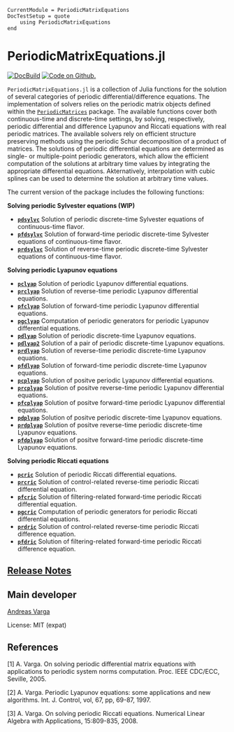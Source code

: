 ```@meta
CurrentModule = PeriodicMatrixEquations
DocTestSetup = quote
    using PeriodicMatrixEquations
end
```

# PeriodicMatrixEquations.jl

[![DocBuild](https://github.com/andreasvarga/PeriodicMatrixEquations.jl/workflows/CI/badge.svg)](https://github.com/andreasvarga/PeriodicMatrixEquations.jl/actions)
[![Code on Github.](https://img.shields.io/badge/code%20on-github-blue.svg)](https://github.com/andreasvarga/PeriodicMatrixEquations.jl)

`PeriodicMatrixEquations.jl` is a collection of Julia functions for the solution of several categories of periodic differential/difference equations. The implementation of solvers relies on the periodic matrix objects defined within the [`PeriodicMatrices`](https://github.com/andreasvarga/PeriodicMatrices.jl) package. 
The available functions cover both continuous-time and discrete-time settings, by solving, respectively, periodic differential and difference Lyapunov and Riccati equations with real periodic matrices. The available solvers rely on efficient structure preserving methods using the periodic Schur decomposition of a product of matrices. The solutions of periodic differential equations are determined as single- or multiple-point periodic generators, which allow the efficient computation of the solutions at arbitrary time values by integrating the appropriate differential equations. Akternatively, interpolation with cubic splines can be used to determine the solution at arbitrary time values.   

The current version of the package includes the following functions:

**Solving periodic Sylvester equations (WIP)**

* **[`pdsylvc`](@ref)** Solution of periodic discrete-time Sylvester equations of continuous-time flavor. 
* **[`pfdsylvc`](@ref)** Solution of forward-time periodic discrete-time Sylvester equations of continuous-time flavor.
* **[`prdsylvc`](@ref)** Solution of reverse-time periodic discrete-time Sylvester equations of continuous-time flavor.

**Solving periodic Lyapunov equations**

* **[`pclyap`](@ref)** Solution of periodic Lyapunov differential equations. 
* **[`prclyap`](@ref)** Solution of reverse-time periodic Lyapunov differential equations. 
* **[`pfclyap`](@ref)**  Solution of forward-time periodic Lyapunov differential equations.
* **[`pgclyap`](@ref)** Computation of periodic generators for periodic Lyapunov differential equations.
* **[`pdlyap`](@ref)** Solution of periodic discrete-time Lyapunov equations. 
* **[`pdlyap2`](@ref)** Solution of a pair of periodic discrete-time Lyapunov equations. 
* **[`prdlyap`](@ref)** Solution of reverse-time periodic discrete-time Lyapunov equations. 
* **[`pfdlyap`](@ref)**  Solution of forward-time periodic discrete-time Lyapunov equations.
* **[`pcplyap`](@ref)** Solution of positve periodic Lyapunov differential equations. 
* **[`prcplyap`](@ref)** Solution of positve reverse-time periodic Lyapunov differential equations.
* **[`pfcplyap`](@ref)**  Solution of positve forward-time periodic Lyapunov differential equations.
* **[`pdplyap`](@ref)** Solution of positve periodic discrete-time Lyapunov equations. 
* **[`prdplyap`](@ref)** Solution of positve reverse-time periodic discrete-time Lyapunov equations. 
* **[`pfdplyap`](@ref)**  Solution of positve forward-time periodic discrete-time Lyapunov equations.

**Solving periodic Riccati equations**

* **[`pcric`](@ref)** Solution of periodic Riccati differential equations. 
* **[`prcric`](@ref)** Solution of control-related reverse-time periodic Riccati differential equation. 
* **[`pfcric`](@ref)**  Solution of filtering-related forward-time periodic Riccati differential equation.
* **[`pgcric`](@ref)** Computation of periodic generators for periodic Riccati differential equations.
* **[`prdric`](@ref)** Solution of control-related reverse-time periodic Riccati difference equation. 
* **[`pfdric`](@ref)** Solution of filtering-related forward-time periodic Riccati difference equation. 



## [Release Notes](https://github.com/andreasvarga/PeriodicMatrixEquations.jl/blob/master/ReleaseNotes.md)

## Main developer

[Andreas Varga](https://sites.google.com/view/andreasvarga/home)

License: MIT (expat)

## References

[1] A. Varga. On solving periodic differential matrix equations with applications to periodic system norms computation. Proc. IEEE CDC/ECC, Seville, 2005.

[2] A. Varga. Periodic Lyapunov equations: some applications and new algorithms. Int. J. Control, vol, 67, pp, 69-87, 1997. 

[3] A. Varga. On solving periodic Riccati equations. Numerical Linear Algebra with Applications, 15:809-835, 2008. 
